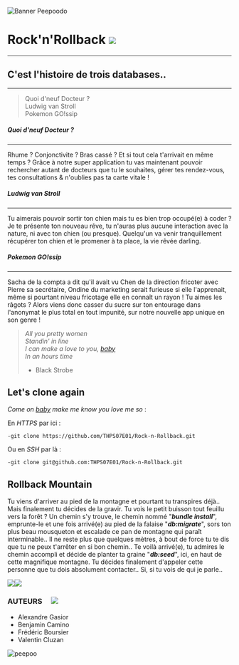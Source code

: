 ![Banner Peepoodo](https://peepoodo.github.io/peepoodo-box/logo.png)

# Rock'n'Rollback ![](https://media.giphy.com/media/T9nE1GxIMvjkk/giphy.gif)
---
## C'est l'histoire de trois databases..
---
> Quoi d'neuf Docteur ?  
Ludwig van Stroll  
Pokemon GO!ssip

##### Quoi d'neuf Docteur ?
---
Rhume ? Conjonctivite ? Bras cassé ? Et si tout cela t'arrivait en même temps ? Grâce à notre super application tu vas maintenant pouvoir rechercher autant de docteurs que tu le souhaites, gérer tes rendez-vous, tes consultations & n'oublies pas ta carte vitale !

##### Ludwig van Stroll
---
Tu aimerais pouvoir sortir ton chien mais tu es bien trop occupé(e) à coder ? Je te présente ton nouveau rêve, tu n'auras plus aucune interaction avec la nature, ni avec ton chien (ou presque). Quelqu'un va venir tranquillement récupérer ton chien et le promener à ta place, la vie rêvée darling.

##### Pokemon GO!ssip
---
Sacha de la compta a dit qu'il avait vu Chen de la direction fricoter avec Pierre sa secrétaire, Ondine du marketing serait furieuse si elle l'apprenait, même si pourtant niveau fricotage elle en connaît un rayon ! Tu aimes les râgots ? Alors viens donc casser du sucre sur ton entourage dans l'anonymat le plus total en tout impunité, sur notre nouvelle app unique en son genre !

> *All you pretty women  
Standin' in line  
I can make a love to you, [baby](https://www.youtube.com/watch?v=LbPRGDwlfqs)  
In an hours time*  
> - Black Strobe

## Let's clone again  ![]()

*Come on [baby](https://www.youtube.com/watch?v=eh8eb_ACLl8) make me know you love me so* :

 En *HTTPS* par ici :

    -git clone https://github.com/THPS07E01/Rock-n-Rollback.git
    
 Ou en *SSH* par là :
    
    -git clone git@github.com:THPS07E01/Rock-n-Rollback.git

## Rollback Mountain
Tu viens d'arriver au pied de la montagne et pourtant tu transpires déjà.. Mais finalement tu décides de la gravir. Tu vois le petit buisson tout feuillu vers la forêt ? Un chemin s'y trouve, le chemin nommé "***bundle install***", emprunte-le et une fois arrivé(e) au pied de la falaise "***db:migrate***", sors ton plus beau mousqueton et escalade ce pan de montagne qui paraît interminable.. Il ne reste plus que quelques mètres, à bout de force tu te dis que tu ne peux t'arrêter en si bon chemin.. Te voilà arrivé(e), tu admires le chemin accompli et décide de planter ta graine "***db:seed***", ici, en haut de cette magnifique montagne. Tu décides finalement d'appeler cette personne que tu dois absolument contacter.. Si, si tu vois de qui je parle..

![](https://media.giphy.com/media/2wh8j5YLeeNvLNj5hE/giphy.gif)![](https://media.giphy.com/media/26DN3oQLHShKasTEQ/giphy.gif)

### AUTEURS     ![](https://media.giphy.com/media/Gb3FENu33eqKk/giphy.gif)        ![]()
 - Alexandre Gasior
 - Benjamin Camino
 - Frédéric Boursier
 - Valentin Cluzan

![peepoo](https://scontent-frx5-1.cdninstagram.com/vp/264d0ca397626a3b949b7e1a32f12c40/5CB8BC70/t51.2885-15/e35/43371552_345243769354400_135114894105553554_n.jpg?_nc_ht=scontent-frx5-1.cdninstagram.com&se=7&ig_cache_key=MTkwNDY1MDI1MjEwMzgzOTc4Mw%3D%3D.2)
